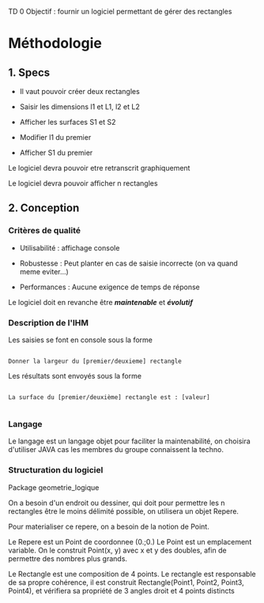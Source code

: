 TD 0
Objectif : fournir un logiciel permettant de gérer des rectangles


# Méthodologie 

## 1. Specs 

* Il vaut pouvoir créer deux rectangles 

* Saisir les dimensions l1 et L1, l2 et L2
* Afficher les surfaces S1 et S2
* Modifier l1 du premier
* Afficher S1 du premier

Le logiciel devra pouvoir etre retranscrit graphiquement 

Le logiciel devra pouvoir afficher n rectangles

## 2. Conception

### Critères de qualité


* Utilisabilité : affichage console

* Robustesse : Peut planter en cas de saisie incorrecte (on va quand meme eviter...)

* Performances : Aucune exigence de temps de réponse

Le logiciel doit en revanche être ***maintenable*** et ***évolutif***


### Description de l'IHM 

Les saisies se font en console sous la forme

```

Donner la largeur du [premier/deuxieme] rectangle 

```
Les résultats sont envoyés sous la forme 

```

La surface du [premier/deuxième] rectangle est : [valeur]


```
### Langage

Le langage est un langage objet pour faciliter la maintenabilité, on choisira d'utiliser JAVA cas les membres du groupe connaissent la techno.

### Structuration du logiciel

Package geometrie_logique

On a besoin d'un endroit ou dessiner, qui doit pour permettre les n rectangles être le moins délimité possible, on utilisera un objet Repere. 

Pour materialiser ce repere, on a besoin de la notion de Point.

Le Repere est un Point de coordonnee (0.;0.)
Le Point est un emplacement variable. On le construit Point(x, y) avec x et y des doubles, afin de permettre des nombres plus grands.

Le Rectangle est une composition de 4 points. Le rectangle est responsable de sa propre cohérence, il est construit Rectangle(Point1, Point2, Point3, Point4), et vérifiera sa propriété de 3 angles droit et 4 points distincts
